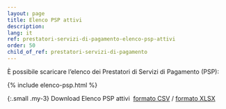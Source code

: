```yaml
---
layout: page
title: Elenco PSP attivi
description: 
lang: it
ref: prestatori-servizi-di-pagamento-elenco-psp-attivi
order: 50
child_of_ref: prestatori-servizi-di-pagamento
---
```


È possibile scaricare l’elenco dei Prestatori di Servizi di Pagamento (PSP):

{% include elenco-psp.html %}

{:.small .my-3}
Download Elenco PSP attivi&nbsp;&nbsp;[formato CSV](../../../data/pagopa-psp.csv)&nbsp;/&nbsp;[formato XLSX](../../../data/pagopa-psp.xlsx)

